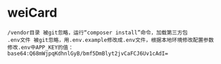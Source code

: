 # weiCard
    
    /vendor目录 被git忽略，运行“composer install”命令，加载第三方包
    .env文件 被git忽略，用.env.example修改成.env文件，根据本地环境修改配置参数
    修改.env中APP_KEY的值：base64:Q68mWjpqKdhnlGyB/bmf5DmBlyt2jvCaFCJ6Uv1cAdI=
